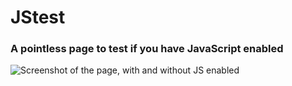 # JStest
### A pointless page to test if you have JavaScript enabled 
![Screenshot of the page, with and without JS enabled](http://i.imgur.com/tR1VWI5.png)
